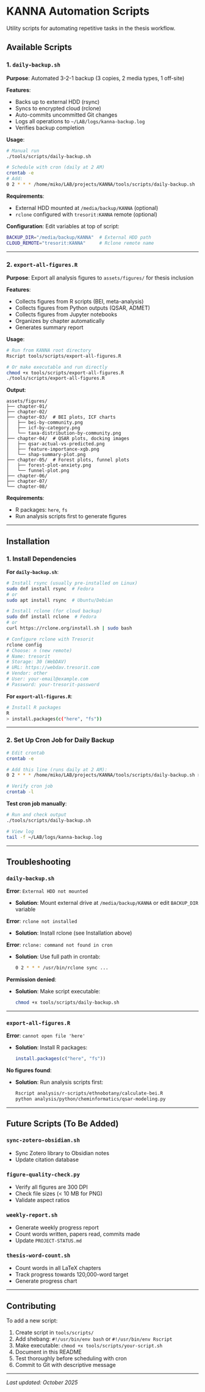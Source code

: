 # KANNA Automation Scripts

Utility scripts for automating repetitive tasks in the thesis workflow.

## Available Scripts

### 1. `daily-backup.sh`

**Purpose**: Automated 3-2-1 backup (3 copies, 2 media types, 1 off-site)

**Features**:
- Backs up to external HDD (rsync)
- Syncs to encrypted cloud (rclone)
- Auto-commits uncommitted Git changes
- Logs all operations to `~/LAB/logs/kanna-backup.log`
- Verifies backup completion

**Usage**:
```bash
# Manual run
./tools/scripts/daily-backup.sh

# Schedule with cron (daily at 2 AM)
crontab -e
# Add:
0 2 * * * /home/miko/LAB/projects/KANNA/tools/scripts/daily-backup.sh
```

**Requirements**:
- External HDD mounted at `/media/backup/KANNA` (optional)
- `rclone` configured with `tresorit:KANNA` remote (optional)

**Configuration**:
Edit variables at top of script:
```bash
BACKUP_DIR="/media/backup/KANNA"  # External HDD path
CLOUD_REMOTE="tresorit:KANNA"     # Rclone remote name
```

---

### 2. `export-all-figures.R`

**Purpose**: Export all analysis figures to `assets/figures/` for thesis inclusion

**Features**:
- Collects figures from R scripts (BEI, meta-analysis)
- Collects figures from Python outputs (QSAR, ADMET)
- Collects figures from Jupyter notebooks
- Organizes by chapter automatically
- Generates summary report

**Usage**:
```bash
# Run from KANNA root directory
Rscript tools/scripts/export-all-figures.R

# Or make executable and run directly
chmod +x tools/scripts/export-all-figures.R
./tools/scripts/export-all-figures.R
```

**Output**:
```
assets/figures/
├── chapter-01/
├── chapter-02/
├── chapter-03/  # BEI plots, ICF charts
│   ├── bei-by-community.png
│   ├── icf-by-category.png
│   └── taxa-distribution-by-community.png
├── chapter-04/  # QSAR plots, docking images
│   ├── qsar-actual-vs-predicted.png
│   ├── feature-importance-xgb.png
│   └── shap-summary-plot.png
├── chapter-05/  # Forest plots, funnel plots
│   ├── forest-plot-anxiety.png
│   └── funnel-plot.png
├── chapter-06/
├── chapter-07/
└── chapter-08/
```

**Requirements**:
- R packages: `here`, `fs`
- Run analysis scripts first to generate figures

---

## Installation

### 1. Install Dependencies

**For `daily-backup.sh`**:
```bash
# Install rsync (usually pre-installed on Linux)
sudo dnf install rsync  # Fedora
# or
sudo apt install rsync  # Ubuntu/Debian

# Install rclone (for cloud backup)
sudo dnf install rclone  # Fedora
# or
curl https://rclone.org/install.sh | sudo bash

# Configure rclone with Tresorit
rclone config
# Choose: n (new remote)
# Name: tresorit
# Storage: 30 (WebDAV)
# URL: https://webdav.tresorit.com
# Vendor: other
# User: your-email@example.com
# Password: your-tresorit-password
```

**For `export-all-figures.R`**:
```bash
# Install R packages
R
> install.packages(c("here", "fs"))
```

---

### 2. Set Up Cron Job for Daily Backup

```bash
# Edit crontab
crontab -e

# Add this line (runs daily at 2 AM):
0 2 * * * /home/miko/LAB/projects/KANNA/tools/scripts/daily-backup.sh >> /home/miko/LAB/logs/kanna-backup.log 2>&1

# Verify cron job
crontab -l
```

**Test cron job manually**:
```bash
# Run and check output
./tools/scripts/daily-backup.sh

# View log
tail -f ~/LAB/logs/kanna-backup.log
```

---

## Troubleshooting

### `daily-backup.sh`

**Error**: `External HDD not mounted`
- **Solution**: Mount external drive at `/media/backup/KANNA` or edit `BACKUP_DIR` variable

**Error**: `rclone not installed`
- **Solution**: Install rclone (see Installation above)

**Error**: `rclone: command not found in cron`
- **Solution**: Use full path in crontab:
  ```bash
  0 2 * * * /usr/bin/rclone sync ...
  ```

**Permission denied**:
- **Solution**: Make script executable:
  ```bash
  chmod +x tools/scripts/daily-backup.sh
  ```

---

### `export-all-figures.R`

**Error**: `cannot open file 'here'`
- **Solution**: Install R packages:
  ```R
  install.packages(c("here", "fs"))
  ```

**No figures found**:
- **Solution**: Run analysis scripts first:
  ```bash
  Rscript analysis/r-scripts/ethnobotany/calculate-bei.R
  python analysis/python/cheminformatics/qsar-modeling.py
  ```

---

## Future Scripts (To Be Added)

### `sync-zotero-obsidian.sh`
- Sync Zotero library to Obsidian notes
- Update citation database

### `figure-quality-check.py`
- Verify all figures are 300 DPI
- Check file sizes (< 10 MB for PNG)
- Validate aspect ratios

### `weekly-report.sh`
- Generate weekly progress report
- Count words written, papers read, commits made
- Update `PROJECT-STATUS.md`

### `thesis-word-count.sh`
- Count words in all LaTeX chapters
- Track progress towards 120,000-word target
- Generate progress chart

---

## Contributing

To add a new script:

1. Create script in `tools/scripts/`
2. Add shebang: `#!/usr/bin/env bash` or `#!/usr/bin/env Rscript`
3. Make executable: `chmod +x tools/scripts/your-script.sh`
4. Document in this README
5. Test thoroughly before scheduling with cron
6. Commit to Git with descriptive message

---

*Last updated: October 2025*
